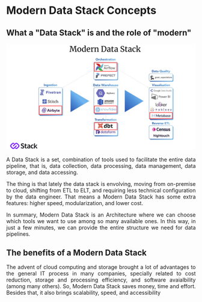 # Modern Data Stack Concepts

## What a "Data Stack" is and the role of "modern"

<p align="center">
  <img src="../images/mds.png" >
</p>


<p align="justify">
A Data Stack is a set, combination of tools used to facilitate the entire data pipeline, that is, data collection, data processing, data management, data storage, and data accessing. 
</p>

<p align="justify">
The thing is that lately the data stack is envolving, moving from on-premise to cloud, shifting from ETL to ELT, and requiring less technical configuration by the data engineer. That means a Modern Data Stack has some extra features: higher speed, modularization, and lower cost.
</p>

<p align="justify">
In summary, Modern Data Stack is an Architecture where we can choose which tools we want to use among so many available ones. In this way, in just a few minutes, we can provide the entire structure we need for data pipelines.
</p>


## The benefits of a Modern Data Stack

<p align="justify">
The advent of cloud computing and storage brought a lot of advantages to the general IT process in many companies, specially related to cost reduction, storage and processing efficiency, and software avaialbility (among many others). So, Modern Data Stack saves money, time and effort. Besides that, it also brings scalability, speed, and accessibility
</p>
